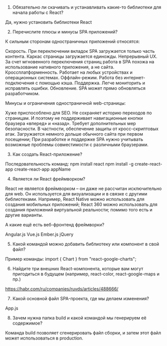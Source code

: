 1. Обязательно ли скачивать и устанавливать какие-то библиотеки для начала работы с React?

Да, нужно установить библиотеки React



2. Перечислите плюсы и минусы SPA приложений?

К сильным сторонам одностраничных приложений относятся:

Скорость. При переключении вкладок SPA загружается только часть контента. Каркас страницы загружается единожды.
Непрерывный UX. За счет мгновенного переключения страниц работа в SPA похожа на использование нативного приложения, а не сайта.
Кроссплатформенность. Работает на любых устройствах и операционных системах.
Оффлайн-режим. Работа без интернет-подключения с помощью кэша.
Поддержка. Легче мониторить и исправлять ошибки.
Обновление. SPA может прямо обновляться разработчиком.

Минусы и ограничения одностраничной web-страницы:

Хуже приспособлено для SEO.
Не сохраняет историю переходов по страницам. И поэтому не поддерживает навигационные кнопки браузера «вперед» и «назад».
Требует дополнительных мер безопасности. В частности, обеспечение защиты от кросс-скриптовых атак.
Загружается немного дольше обычного сайта при первом посещении;
При разработке и поддержке SPA нужно учитывать возможные проблемы совместимости с различными браузерами.



3. Как создать React-приложение?

Последовательность команд:
npm install react
npm install -g create-react-app
create-react-app appName



4. Является ли React фреймворком?

React не является фреймворком – он даже не рассчитан исключительно для web. Он используется для визуализации и в связке с другими библиотеками. Например, React Native можно использовать для создания мобильных приложений; React 360 можно использовать для создания приложений виртуальной реальности; помимо того есть и другие варианты.

 А какие ещё есть веб-фронтенд фреймворки?

 Angular.js
 Vue.js
 Ember.js
 jQuery



 5. Какой командой можно добавить библиотеку или компонент в свой файл?

Пример команды: import { Chart } from "react-google-charts";

 

 6. Найдите три внешних React-компонента, которые вам могут пригодиться в будущем (например, react-color, react-google-maps и пр.)

https://habr.com/ru/companies/ruvds/articles/488666/


 7. Какой основной файл SPA-проекта, где мы делаем изменения?

App.js


 8. Зачем нужна папка build и какой командой мы генерируем её содержимое?

 Команда build позволяет сгенерировать файл сборки, и затем этот файл может использоваться в production.